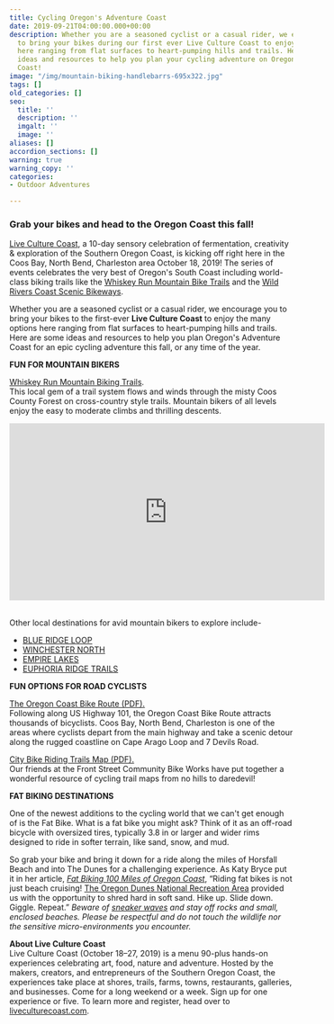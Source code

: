 ```yaml
---
title: Cycling Oregon's Adventure Coast
date: 2019-09-21T04:00:00.000+00:00
description: Whether you are a seasoned cyclist or a casual rider, we encourage you
  to bring your bikes during our first ever Live Culture Coast to enjoy the many options
  here ranging from flat surfaces to heart-pumping hills and trails. Here are some
  ideas and resources to help you plan your cycling adventure on Oregon’s Adventure
  Coast!
image: "/img/mountain-biking-handlebarrs-695x322.jpg"
tags: []
old_categories: []
seo:
  title: ''
  description: ''
  imgalt: ''
  image: ''
aliases: []
accordion_sections: []
warning: true
warning_copy: ''
categories:
- Outdoor Adventures

---
```

### Grab your bikes and head to the Oregon Coast this fall!

[Live Culture Coast](https://www.oregonsadventurecoast.com/event/live-culture-coast/), a 10-day sensory celebration of fermentation, creativity & exploration of the Southern Oregon Coast, is kicking off right here in the Coos Bay, North Bend, Charleston area October 18, 2019! The series of events celebrates the very best of Oregon's South Coast including world-class biking trails like the [Whiskey Run Mountain Bike Trails](https://www.mtbproject.com/directory/8019222/whiskey-run-trails) and the [Wild Rivers Coast Scenic Bikeways](https://traveloregon.com/things-to-do/outdoor-recreation/bicycling/wild-rivers-coast-scenic-bikeway/).

Whether you are a seasoned cyclist or a casual rider, we encourage you to bring your bikes to the first-ever **Live Culture Coast** to enjoy the many options here ranging from flat surfaces to heart-pumping hills and trails. Here are some ideas and resources to help you plan Oregon's Adventure Coast for an epic cycling adventure this fall, or any time of the year.

**FUN FOR MOUNTAIN BIKERS**

[Whiskey Run Mountain Biking Trails](https://www.mtbproject.com/directory/8019222/whiskey-run-trails).  
This local gem of a trail system flows and winds through the misty Coos County Forest on cross-country style trails. Mountain bikers of all levels enjoy the easy to moderate climbs and thrilling descents.

<iframe width="560" height="315" src="https://www.youtube.com/embed/YA0X_rpH930" frameborder="0" allow="accelerometer; autoplay; encrypted-media; gyroscope; picture-in-picture" allowfullscreen></iframe>

<br>Other local destinations for avid mountain bikers to explore include-

* [BLUE RIDGE LOOP](http://coostrails.com/traildescriptions/blueridge/blueridge.htm)
* [WINCHESTER NORTH](https://www.mtbproject.com/trail/7032115/winchester-north)
* [EMPIRE LAKES](http://coosbay.org/uploads/PDF/Operations/Parks/John_Topits_Park/JOHN_TOPITS_PARK_TRAIL_MAP.pdf)
* [EUPHORIA RIDGE TRAILS](http://coostrails.com/traildescriptions/euphoriaridge/euphoriaridge.htm)

**FUN OPTIONS FOR ROAD CYCLISTS**

[The Oregon Coast Bike Route (PDF).](https://www.oregon.gov/ODOT/Programs/TDD%20Documents/oregon-coast-bike-route-map.pdf)  
Following along US Highway 101, the Oregon Coast Bike Route attracts thousands of bicyclists. Coos Bay, North Bend, Charleston is one of the areas where cyclists depart from the main highway and take a scenic detour along the rugged coastline on Cape Arago Loop and 7 Devils Road. 

[City Bike Riding Trails Map (PDF).](https://www.oregonsadventurecoast.com/img/FSCBW-BIKE-TRAIL-MAPS.pdf)  
Our friends at the Front Street Community Bike Works have put together a wonderful resource of cycling trail maps from no hills to daredevil!

**FAT BIKING DESTINATIONS**

One of the newest additions to the cycling world that we can't get enough of is the Fat Bike. What is a fat bike you might ask? Think of it as an off-road bicycle with oversized tires, typically 3.8 in or larger and wider rims designed to ride in softer terrain, like sand, snow, and mud.

So grab your bike and bring it down for a ride along the miles of Horsfall Beach and into The Dunes for a challenging experience. As Katy Bryce put it in her article, [_Fat Biking 100 Miles of Oregon Coast_](https://traveloregon.com/things-to-do/outdoor-recreation/bicycling/fat-biking/fat-biking-100-miles-of-oregon-coast), “Riding fat bikes is not just beach cruising! [The Oregon Dunes National Recreation Area](https://www.stateparks.com/oregon_dunes.html) provided us with the opportunity to shred hard in soft sand. Hike up. Slide down. Giggle. Repeat.” _Beware of_ [_sneaker waves_](https://www.oregon.gov/oprd/PARKS/Pages/beach_safety.aspx) _and stay off rocks and small, enclosed beaches. Please be respectful and do not touch the wildlife nor the sensitive micro-environments you encounter._

**About Live Culture Coast**  
Live Culture Coast (October 18–27, 2019) is a menu 90-plus hands-on experiences celebrating art, food, nature and adventure. Hosted by the makers, creators, and entrepreneurs of the Southern Oregon Coast, the experiences take place at shores, trails, farms, towns, restaurants, galleries, and businesses. Come for a long weekend or a week. Sign up for one experience or five. To learn more and register, head over to [liveculturecoast.com](http://liveculturecoast.com/).
